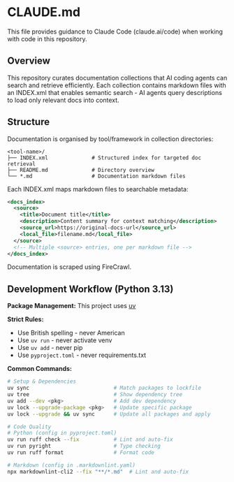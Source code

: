 # CLAUDE.md

This file provides guidance to Claude Code (claude.ai/code) when working with code in this repository.

## Overview

This repository curates documentation collections that AI coding agents can search and retrieve efficiently. Each collection contains markdown files with an INDEX.xml that enables semantic search - AI agents query descriptions to load only relevant docs into context.

## Structure

Documentation is organised by tool/framework in collection directories:

```text
<tool-name>/
├── INDEX.xml              # Structured index for targeted doc retrieval
├── README.md              # Directory overview
└── *.md                   # Documentation markdown files
```

Each INDEX.xml maps markdown files to searchable metadata:

```xml
<docs_index>
  <source>
    <title>Document title</title>
    <description>Content summary for context matching</description>
    <source_url>https://original-docs-url</source_url>
    <local_file>filename.md</local_file>
  </source>
  <!-- Multiple <source> entries, one per markdown file -->
</docs_index>
```

Documentation is scraped using FireCrawl.

## Development Workflow (Python 3.13)

**Package Management:** This project uses [uv](https://docs.astral.sh/uv/)

**Strict Rules:**

- Use British spelling - never American
- Use `uv run` - never activate venv
- Use `uv add` - never pip
- Use `pyproject.toml` - never requirements.txt

**Common Commands:**

```bash
# Setup & Dependencies
uv sync                           # Match packages to lockfile
uv tree                           # Show dependency tree
uv add --dev <pkg>                # Add dev dependency
uv lock --upgrade-package <pkg>   # Update specific package
uv lock --upgrade && uv sync      # Update all packages and apply

# Code Quality
# Python (config in pyproject.toml)
uv run ruff check --fix           # Lint and auto-fix
uv run pyright                    # Type checking
uv run ruff format                # Format code

# Markdown (config in .markdownlint.yaml)
npx markdownlint-cli2 --fix "**/*.md"  # Lint and auto-fix
```

